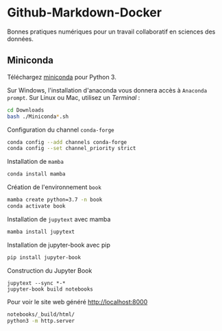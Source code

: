 Github-Markdown-Docker
======================

Bonnes pratiques numériques pour un travail collaboratif en sciences des données.

## Miniconda

Téléchargez <a href="https://docs.conda.io/en/latest/miniconda.html">miniconda</a> pour Python 3.

Sur Windows, l'installation d'anaconda vous donnera accès à `Anaconda prompt`. Sur Linux ou Mac, utilisez un *Terminal* :

```bash
cd Downloads
bash ./Miniconda*.sh
```

Configuration du channel `conda-forge`

```bash
conda config --add channels conda-forge 
conda config --set channel_priority strict 
```

Installation de `mamba`

```bash
conda install mamba
```

Création de l'environnement `book`

```bash
mamba create python=3.7 -n book
conda activate book
```

Installation de `jupytext` avec mamba

```bash
mamba install jupytext
```

Installation de jupyter-book avec pip

```bash
pip install jupyter-book
```

Construction du Jupyter Book

```
jupytext --sync *-*
jupyter-book build notebooks
```

Pour voir le site web généré <http://localhost:8000>
```bash
notebooks/_build/html/
python3 -m http.server 
```
